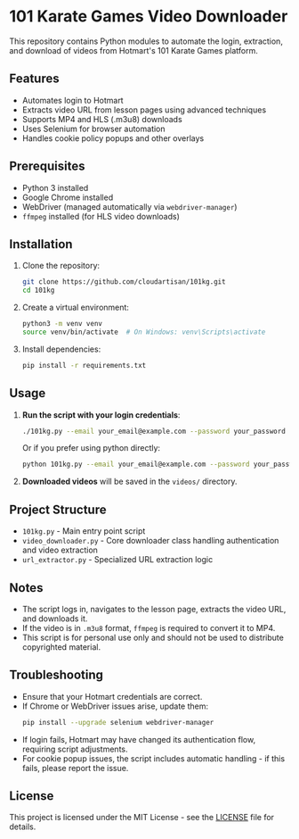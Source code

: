 # 101 Karate Games Video Downloader

This repository contains Python modules to automate the login, extraction, and download of videos from Hotmart's 101 Karate Games platform.

## Features
- Automates login to Hotmart
- Extracts video URL from lesson pages using advanced techniques
- Supports MP4 and HLS (.m3u8) downloads
- Uses Selenium for browser automation
- Handles cookie policy popups and other overlays

## Prerequisites
- Python 3 installed
- Google Chrome installed
- WebDriver (managed automatically via `webdriver-manager`)
- `ffmpeg` installed (for HLS video downloads)

## Installation
1. Clone the repository:
   ```sh
   git clone https://github.com/cloudartisan/101kg.git
   cd 101kg
   ```
2. Create a virtual environment:
   ```sh
   python3 -m venv venv
   source venv/bin/activate  # On Windows: venv\Scripts\activate
   ```
3. Install dependencies:
   ```sh
   pip install -r requirements.txt
   ```

## Usage
1. **Run the script with your login credentials**:
   ```sh
   ./101kg.py --email your_email@example.com --password your_password
   ```

   Or if you prefer using python directly:
   ```sh
   python 101kg.py --email your_email@example.com --password your_password
   ```

2. **Downloaded videos** will be saved in the `videos/` directory.

## Project Structure
- `101kg.py` - Main entry point script
- `video_downloader.py` - Core downloader class handling authentication and video extraction
- `url_extractor.py` - Specialized URL extraction logic

## Notes
- The script logs in, navigates to the lesson page, extracts the video URL, and downloads it.
- If the video is in `.m3u8` format, `ffmpeg` is required to convert it to MP4.
- This script is for personal use only and should not be used to distribute copyrighted material.

## Troubleshooting
- Ensure that your Hotmart credentials are correct.
- If Chrome or WebDriver issues arise, update them:
  ```sh
  pip install --upgrade selenium webdriver-manager
  ```
- If login fails, Hotmart may have changed its authentication flow, requiring script adjustments.
- For cookie popup issues, the script includes automatic handling - if this fails, please report the issue.

## License
This project is licensed under the MIT License - see the [LICENSE](LICENSE) file for details.
